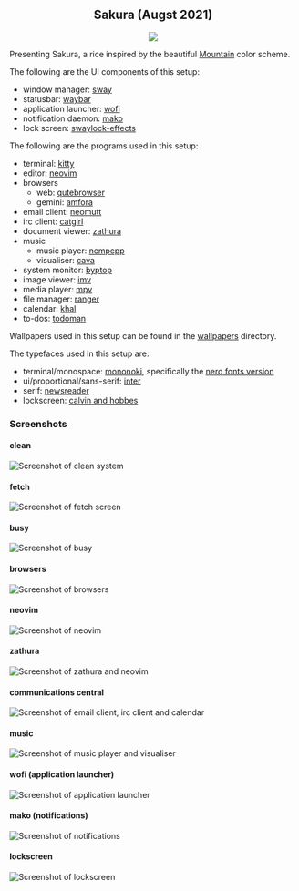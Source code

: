 <p align="center">
  <h2 align="center">Sakura (Augst 2021)</h2>
</p>

<p align="center">
    <a href="https://github.com/mountain-theme/Mountain/">
        <img src="https://github.com/lokesh-krishna/dotfiles/blob/main/images/inspired-by-mountain.svg" />
    </a>
</p>

Presenting Sakura, a rice inspired by the beautiful [Mountain](https://github.com/mountain-theme/mountain) color scheme. 

The following are the UI components of this setup:
- window manager: [sway](https://swaywm.org/)
- statusbar: [waybar](https://github.com/Alexays/Waybar)
- application launcher: [wofi](https://hg.sr.ht/~scoopta/wofi)
- notification daemon: [mako](https://github.com/emersion/mako)
- lock screen: [swaylock-effects](https://github.com/mortie/swaylock-effects)

The following are the programs used in this setup:
- terminal: [kitty](https://sw.kovidgoyal.net/kitty/)
- editor: [neovim](https://neovim.io/)
- browsers
	- web: [qutebrowser](https://qutebrowser.org/)
	- gemini: [amfora](https://github.com/makeworld-the-better-one/amfora)
- email client: [neomutt](https://neomutt.org/)
- irc client: [catgirl](https://git.causal.agency/catgirl/about/)
- document viewer: [zathura](https://pwmt.org/projects/zathura/)
- music
	- music player: [ncmpcpp](https://github.com/ncmpcpp/ncmpcpp)
	- visualiser: [cava](https://github.com/ncmpcpp/ncmpcpp)
- system monitor: [byptop](https://github.com/aristocratos/bpytop)
- image viewer: [imv](https://github.com/eXeC64/imv)
- media player: [mpv](https://mpv.io/)
- file manager: [ranger](https://github.com/ranger/ranger)
- calendar: [khal](https://github.com/pimutils/khal)
- to-dos: [todoman](https://github.com/pimutils/todoman)

Wallpapers used in this setup can be found in the [wallpapers](https://github.com/lokesh-krishna/dotfiles/tree/main/mountain/wallpapers) directory.

The typefaces used in this setup are:
- terminal/monospace: [mononoki](http://madmalik.github.io/mononoki/), specifically the [nerd fonts version](https://github.com/ryanoasis/nerd-fonts/tree/master/patched-fonts/Mononoki)
- ui/proportional/sans-serif: [inter](https://rsms.me/inter/)
- serif: [newsreader](https://github.com/productiontype/Newsreader)
- lockscreen: [calvin and hobbes](https://www.dafont.com/calvin-and-hobbes.font)

### Screenshots

#### clean
![Screenshot of clean system](/mountain/images/clean.png)

#### fetch
![Screenshot of fetch screen](/mountain/images/fetch.png)

#### busy
![Screenshot of busy](/mountain/images/busy.png)

#### browsers
![Screenshot of browsers](/mountain/images/browsers.png)

#### neovim
![Screenshot of neovim](/mountain/images/neovim.png)

#### zathura
![Screenshot of zathura and neovim](/mountain/images/zathura.png)

#### communications central
![Screenshot of email client, irc client and calendar](/mountain/images/communications.png)

#### music
![Screenshot of music player and visualiser](/mountain/images/music.png)

#### wofi (application launcher)
![Screenshot of application launcher](/mountain/images/wofi.png)

#### mako (notifications)
![Screenshot of notifications](/mountain/images/mako.png)

#### lockscreen
![Screenshot of lockscreen](/mountain/images/lockscreen.png)
